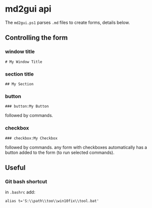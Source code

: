 # md2gui api
The `md2gui.ps1` parses `.md` files to create forms, details below.

## Controlling the form

### window title
```
# My Window Title
```

### section title
```
## My Section
```

### button
```
### button:My Button
```
followed by commands.

### checkbox
```
### checkbox:My Checkbox
```
followed by commands.
any form with checkboxes automatically has a button added to the form (to run selected commands).




## Useful

### Git bash shortcut
in `.bashrc` add:
```
alias t='S:\\path\\too\\win10fix\\tool.bat'
```
